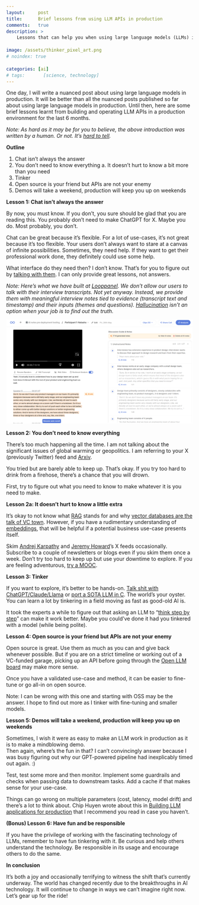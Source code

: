 ```yaml
---
layout:     post
title:      Brief lessons from using LLM APIs in production
comments:   true
description: >
    Lessons that can help you when using large language models (LLMs) in a software production environment

image: /assets/thinker_pixel_art.png
# noindex: true

categories: [ai]
# tags:       [science, technology]
---
```



One day, I will write a nuanced post about using large language models in production. It will be better than all the nuanced posts published so far about using large language models in production. Until then, here are some brief lessons learnt from building and operating LLM APIs in a production environment for the last 6 months.

_Note: As hard as it may be for you to believe, the above introduction was written by a human. Or not. It’s [hard to tell](https://decrypt.co/149826/openai-quietly-shutters-its-ai-detection-tool)._

**Outline**
1. Chat isn’t always the answer
2. You don’t need to know everything
   a. It doesn’t hurt to know a bit more than you need
3. Tinker
4. Open source is your friend but APIs are not your enemy
5. Demos will take a weekend, production will keep you up on weekends

**Lesson 1: Chat isn’t always the answer**

By now, you must know. If you don’t, you sure should be glad that you are reading this. You probably don’t need to make ChatGPT for X. Maybe you do. Most probably, you don’t.

Chat can be great because it’s flexible. For a lot of use-cases, it’s not great because it’s too flexible. Your users don’t always want to stare at a canvas of infinite possibilities. Sometimes, they need help. If they want to get their professional work done, they definitely could use some help.

What interface do they need then? I don’t know. That’s for you to figure out by [talking with them](https://www.momtestbook.com?ref=akashtandon.in). I can only provide great lessons, not answers.

_Note: Here’s what we have built at [Looppanel](https://www.looppanel.com?ref=akashtandon.in). We don’t allow our users to talk with their interview transcripts. Not yet anyway.
Instead, we provide them with meaningful interview notes tied to evidence (transcript text and timestamp) and their inputs (themes and questions). [Hallucination](https://en.wikipedia.org/wiki/Hallucination_(artificial_intelligence)) isn’t an option when your job is to find out the truth._

![Looppanel AI notes](/assets/img/ai_note_demo_screenshot.png)

**Lesson 2: You don’t need to know everything**

There’s too much happening all the time. I am not talking about the significant issues of global warming or geopolitics. I am referring to your X (previously Twitter) feed and [Arxiv](https://arxiv.org/list/cs.AI/recent).

You tried but are barely able to keep up. That’s okay. If you try too hard to drink from a firehose, there’s a chance that you will drown.

First, try to figure out what you need to know to make whatever it is you need to make.

**Lesson 2a: It doesn’t hurt to know a little extra**

It’s okay to not know what [RAG](https://www.promptingguide.ai/techniques/rag?ref=akashtandon.in) stands for and why [vector databases are the talk of VC town](https://www.cbinsights.com/research/generative-ai-infrastructure-vector-database/). However, if you have a rudimentary understanding of [embeddings](https://platform.openai.com/docs/guides/embeddings), that will be helpful if a potential business use-case presents itself.

Skim [Andrej Karpathy](https://twitter.com/karpathy/) and [Jeremy Howard](https://twitter.com/jeremyphoward)’s X feeds occasionally. Subscribe to a couple of newsletters or blogs even if you skim them once a week. Don’t try too hard to keep up but use your downtime to explore. If you are feeling adventurous, [try a MOOC](https://www.deeplearning.ai/short-courses/?ref=akashtandon.in).

**Lesson 3: Tinker**

If you want to explore, it’s better to be hands-on. [Talk shit with ChatGPT/Claude/Llama](https://www.reddit.com/r/ChatGPT/comments/15et6f2/well_i_got_what_i_asked_for/) or [port a SOTA LLM in C](https://github.com/ggerganov/llama.cpp). The world’s your oyster. You can learn a lot by tinkering in a field moving as fast as good-old AI is.

It took the experts a while to figure out that asking an LLM to “[think step by step](https://arxiv.org/abs/2205.11916)” can make it work better. Maybe you could’ve done it had you tinkered with a model (while being polite).

**Lesson 4: Open source is your friend but APIs are not your enemy**

Open source is great. Use them as much as you can and give back whenever possible. But if you are on a strict timeline or working out of a VC-funded garage, picking up an API before going through the [Open LLM board](https://huggingface.co/spaces/HuggingFaceH4/open_llm_leaderboard?ref=akashtandon.in) may make more sense.

Once you have a validated use-case and method, it can be easier to fine-tune or go all-in on open source.

Note: I can be wrong with this one and starting with OSS may be the answer. I hope to find out more as I tinker with fine-tuning and smaller models.

**Lesson 5: Demos will take a weekend, production will keep you up on weekends**

Sometimes, I wish it were as easy to make an LLM work in production as it is to make a mindblowing demo.  
Then again, where’s the fun in that? I can’t convincingly answer because I was busy figuring out why our GPT-powered pipeline had inexplicably timed out again. :)

Test, test some more and then monitor. Implement some guardrails and checks when passing data to downstream tasks. Add a cache if that makes sense for your use-case.

Things can go wrong on multiple parameters (cost, latency, model drift) and there’s a lot to think about. Chip Huyen wrote about this in [Building LLM applications for production](https://huyenchip.com/2023/04/11/llm-engineering.html?ref=akashtandon.in) that I recommend you read in case you haven’t.

**(Bonus) Lesson 6: Have fun and be responsible**

If you have the privilege of working with the fascinating technology of LLMs, remember to have fun tinkering with it. Be curious and help others understand the technology. Be responsible in its usage and encourage others to do the same.

**In conclusion**

It’s both a joy and occasionally terrifying to witness the shift that’s currently underway. The world has changed recently due to the breakthroughs in AI technology. It will continue to change in ways we can’t imagine right now. Let’s gear up for the ride!








